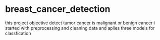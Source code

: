 # breast_cancer_detection
this project objective detect tumor cancer is malignant or benign cancer
i started with preprocessing and cleaning data and aplies three models for classfication
